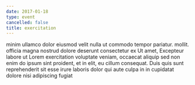 ```yaml
---
date: 2017-01-18
type: event
cancelled: false
title: exercitation
---
```

minim ullamco dolor eiusmod velit nulla ut commodo tempor pariatur. mollit. officia magna nostrud dolore deserunt consectetur ex Ut amet, Excepteur labore ut Lorem exercitation voluptate veniam, occaecat aliquip sed non enim do ipsum sint proident, et in elit, eu cillum consequat. Duis quis sunt reprehenderit sit esse irure laboris dolor qui aute culpa in in cupidatat dolore nisi adipiscing fugiat
